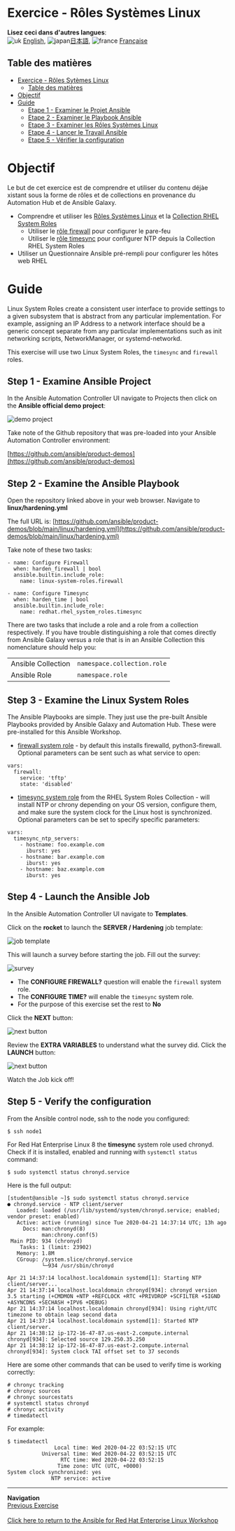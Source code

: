 # Exercice - Rôles Systèmes Linux 

**Lisez ceci dans d'autres langues**: 
<br>![uk](../../images/uk.png) [English](README.md),  ![japan](../../images/japan.png)[日本語](README.ja.md), ![france](../../../images/fr.png) [Française](README.fr.md)
<br>

## Table des matières

- [Exercice - Rôles Sytèmes Linux](#exercice---rôles-systèmes-linux)
  - [Table des matières](#table-des-matières)
- [Objectif](#objectif)
- [Guide](#guide)
  - [Etape 1 - Examiner le Projet Ansible](#etape-1---examiner-le-projet-ansible)
  - [Etape 2 - Examiner le Playbook Ansible](#etape-2---examinee-le-playbook-ansible)
  - [Etape 3 - Examiner les Rôles Systèmes Linux](#etape-3---examiner-les-roles-sytèmes-linux)
  - [Etape 4 - Lancer le Travail Ansible](#etape-4---lancer-le-travail-ansible)
  - [Etape 5 - Vérifier la configuration](#etape-5---vérifier-la-configuration)

# Objectif

Le but de cet exercice est de comprendre et utiliser du contenu déjàe xistant sous la forme de rôles et de collections en provenance du Automation Hub et de Ansible Galaxy.

- Comprendre et utiliser les [Rôles Systèmes Linux](https://linux-system-roles.github.io/) et la [Collection RHEL System Roles](https://console.redhat.com/ansible/automation-hub/repo/published/redhat/rhel_system_roles)
  - Utiliser le [rôle firewall](https://galaxy.ansible.com/ui/standalone/roles/linux-system-roles/firewall/) pour configurer le pare-feu
  - Utiliser le [rôle timesync](https://console.redhat.com/ansible/automation-hub/repo/published/redhat/rhel_system_roles/content/role/timesync) pour configurer NTP depuis la Collection RHEL System Roles
- Utiliser un Questionnaire Ansible pré-rempli pour configurer les hôtes web RHEL 

# Guide

Linux System Roles create a consistent user interface to provide settings to a given subsystem that is abstract from any particular implementation. For example, assigning an IP Address to a network interface should be a generic concept separate from any particular implementations such as init networking scripts, NetworkManager, or systemd-networkd.

This exercise will use two Linux System Roles, the `timesync` and `firewall` roles.

## Step 1 - Examine Ansible Project

In the Ansible Automation Controller UI navigate to Projects then click on the **Ansible official demo project**:

![demo project](images/demo-project.png)

Take note of the Github repository that was pre-loaded into your Ansible Automation Controller environment:

[https://github.com/ansible/product-demos](https://github.com/ansible/product-demos)

## Step 2 - Examine the Ansible Playbook

Open the repository linked above in your web browser. Navigate to **linux/hardening.yml**

The full URL is: [https://github.com/ansible/product-demos/blob/main/linux/hardening.yml](https://github.com/ansible/product-demos/blob/main/linux/hardening.yml)

Take note of these two tasks:

```
- name: Configure Firewall
  when: harden_firewall | bool
  ansible.builtin.include_role:
    name: linux-system-roles.firewall

- name: Configure Timesync
  when: harden_time | bool
  ansible.builtin.include_role:
    name: redhat.rhel_system_roles.timesync
```

There are two tasks that include a role and a role from a collection respectively.  If you have trouble distinguishing a role that comes directly from Ansible Galaxy versus a role that is in an Ansible Collection this nomenclature should help you:

<table>
<tr>
  <td>Ansible Collection</td>
  <td><code>namespace.collection.role</code></td>
</tr>
  <tr>
    <td>Ansible Role</td>
    <td><code>namespace.role</code>
</td>
  </tr>
</table>

## Step 3 - Examine the Linux System Roles

The Ansible Playbooks are simple.  They just use the pre-built Ansible Playbooks provided by Ansible Galaxy and Automation Hub.  These were pre-installed for this Ansible Workshop.

- [firewall system role](https://galaxy.ansible.com/ui/standalone/roles/linux-system-roles/firewall/)  - by default this installs firewalld, python3-firewall.  Optional parameters can be sent such as what service to open:

```
vars:
  firewall:
    service: 'tftp'
    state: 'disabled'
```

- [timesync system role](https://console.redhat.com/ansible/automation-hub/repo/published/redhat/rhel_system_roles/content/role/timesync) from the RHEL System Roles Collection - will install NTP or chrony depending on your OS version, configure them, and make sure the system clock for the Linux host is synchronized.  Optional parameters can be set to specify specific parameters:

```
vars:
  timesync_ntp_servers:
    - hostname: foo.example.com
      iburst: yes
    - hostname: bar.example.com
      iburst: yes
    - hostname: baz.example.com
      iburst: yes
```

## Step 4 - Launch the Ansible Job

In the Ansible Automation Controller UI navigate to **Templates**.  

Click on the **rocket** to launch the **SERVER / Hardening** job template:

![job template](images/job.png)

This will launch a survey before starting the job.  Fill out the survey:

![survey](images/survey.png)

- The **CONFIGURE FIREWALL?** question will enable the `firewall` system role.
- The **CONFIGURE TIME?** will enable the `timesync` system role.
- For the purpose of this exercise set the rest to **No**

Click the **NEXT** button:

![next button](images/next.png)

Review the **EXTRA VARIABLES** to understand what the survey did.  Click the **LAUNCH** button:

![next button](images/launch.png)

Watch the Job kick off!

## Step 5 - Verify the configuration

From the Ansible control node, ssh to the node you configured:

```
$ ssh node1
```

For Red Hat Enterprise Linux 8 the **timesync** system role used chronyd.  Check if it is installed, enabled and running with `systemctl status` command:

```
$ sudo systemctl status chronyd.service
```

Here is the full output:
```
[student@ansible ~]$ sudo systemctl status chronyd.service
● chronyd.service - NTP client/server
   Loaded: loaded (/usr/lib/systemd/system/chronyd.service; enabled; vendor preset: enabled)
   Active: active (running) since Tue 2020-04-21 14:37:14 UTC; 13h ago
     Docs: man:chronyd(8)
           man:chrony.conf(5)
 Main PID: 934 (chronyd)
    Tasks: 1 (limit: 23902)
   Memory: 1.8M
   CGroup: /system.slice/chronyd.service
           └─934 /usr/sbin/chronyd

Apr 21 14:37:14 localhost.localdomain systemd[1]: Starting NTP client/server...
Apr 21 14:37:14 localhost.localdomain chronyd[934]: chronyd version 3.5 starting (+CMDMON +NTP +REFCLOCK +RTC +PRIVDROP +SCFILTER +SIGND +ASYNCDNS +SECHASH +IPV6 +DEBUG)
Apr 21 14:37:14 localhost.localdomain chronyd[934]: Using right/UTC timezone to obtain leap second data
Apr 21 14:37:14 localhost.localdomain systemd[1]: Started NTP client/server.
Apr 21 14:38:12 ip-172-16-47-87.us-east-2.compute.internal chronyd[934]: Selected source 129.250.35.250
Apr 21 14:38:12 ip-172-16-47-87.us-east-2.compute.internal chronyd[934]: System clock TAI offset set to 37 seconds
```

Here are some other commands that can be used to verify time is working correctly:

```
# chronyc tracking  
# chronyc sources
# chronyc sourcestats
# systemctl status chronyd
# chronyc activity
# timedatectl
```

For example:

```
$ timedatectl
               Local time: Wed 2020-04-22 03:52:15 UTC
           Universal time: Wed 2020-04-22 03:52:15 UTC
                 RTC time: Wed 2020-04-22 03:52:15
                Time zone: UTC (UTC, +0000)
System clock synchronized: yes
              NTP service: active
```

----
**Navigation**
<br>
[Previous Exercise](../5-surveys)
<br><br>
[Click here to return to the Ansible for Red Hat Enterprise Linux Workshop](../README.md)
